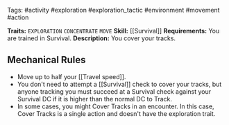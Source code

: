 Tags: #activity #exploration #exploration_tactic #environment #movement #action 

**Traits:**  `EXPLORATION` `CONCENTRATE` `MOVE`
**Skill:** [[Survival]]
**Requirements:** You are trained in Survival.
**Description:** You cover your tracks.

## Mechanical Rules

- Move up to half your [[Travel speed]].
- You don't need to attempt a [[Survival]] check to cover your tracks, but anyone tracking you must succeed at a Survival check against your Survival DC if it is higher than the normal DC to Track.  
- In some cases, you might Cover Tracks in an encounter. In this case, Cover Tracks is a single action and doesn't have the exploration trait.